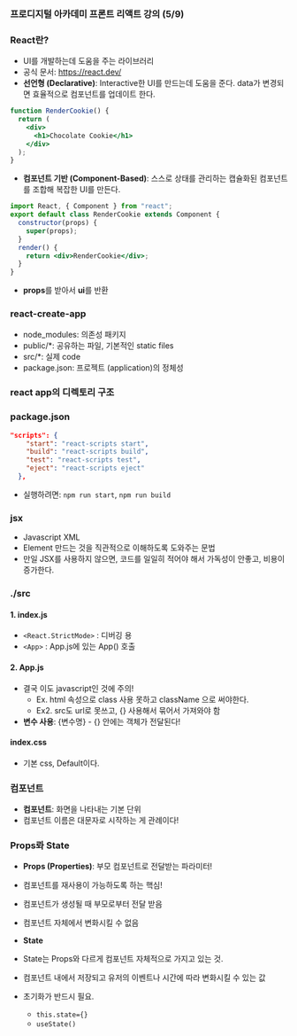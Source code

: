 ### 프로디지털 아카데미 프론트 리액트 강의 (5/9)

### React란?

- UI를 개발하는데 도움을 주는 라이브러리
- 공식 문서: <a href="https://react.dev/">https://react.dev/</a>
- **선언형 (Declarative)**: Interactive한 UI를 만드는데 도움을 준다. data가 변경되면 효율적으로 컴포넌트를 업데이트 한다.

```jsx
function RenderCookie() {
  return (
    <div>
      <h1>Chocolate Cookie</h1>
    </div>
  );
}
```

- **컴포넌트 기반 (Component-Based)**: 스스로 상태를 관리하는 캡슐화된 컴포넌트를 조합해 복잡한 UI를 만든다.

```jsx
import React, { Component } from "react";
export default class RenderCookie extends Component {
  constructor(props) {
    super(props);
  }
  render() {
    return <div>RenderCookie</div>;
  }
}
```

- **props**를 받아서 **ui**를 반환


### react-create-app
- node_modules: 의존성 패키지
- public/*: 공유하는 파일, 기본적인 static files
- src/*: 실제 code
- package.json: 프로젝트 (application)의 정체성

### react app의 디렉토리 구조
### package.json
```json
"scripts": {
    "start": "react-scripts start",
    "build": "react-scripts build",
    "test": "react-scripts test",
    "eject": "react-scripts eject"
  },
```
- 실행하려면: `npm run start`, `npm run build`

### jsx
- Javascript XML  
- Element 만드는 것을 직관적으로 이해하도록 도와주는 문법  
- 만일 JSX를 사용하지 않으면, 코드를 일일히 적어야 해서 가독성이 안좋고, 비용이 증가한다.  

### ./src  
#### 1. index.js  
- `<React.StrictMode>` : 디버깅 용  
- `<App>` : App.js에 있는 App() 호출  

#### 2. App.js
- 결국 이도 javascript인 것에 주의!
  - Ex. html 속성으로 class 사용 못하고 className 으로 써야한다.
  - Ex2. src도 url로 못쓰고, {} 사용해서 묶어서 가져와야 함
- **변수 사용**: {변수명} - {} 안에는 객체가 전달된다!

#### index.css  
- 기본 css, Default이다.  

### 컴포넌트
- **컴포넌트**: 화면을 나타내는 기본 단위
- 컴포넌트 이름은 대문자로 시작하는 게 관례이다!

### Props롸 State
- **Props (Properties)**: 부모 컴포넌트로 전달받는 파라미터!
- 컴포넌트를 재사용이 가능하도록 하는 핵심!
- 컴포넌트가 생성될 때 부모로부터 전달 받음
- 컴포넌트 자체에서 변화시킬 수 없음

- **State**
- State는 Props와 다르게 컴포넌트 자체적으로 가지고 있는 것.
- 컴포넌트 내에서 저장되고 유저의 이벤트나 시간에 따라 변화시킬 수 있는 값
- 초기화가 반드시 필요.
  - `this.state={}`
  - `useState()`